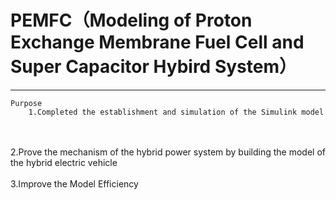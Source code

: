 
# PEMFC（Modeling of Proton Exchange Membrane Fuel Cell and Super Capacitor Hybird System）
-----------------------------------------------------------------------------------------
    Purpose
        1.Completed the establishment and simulation of the Simulink model
<br>
<br>
        2.Prove the mechanism of the hybrid power system by building the model of the hybrid electric vehicle
<br>
<br>
        3.Improve the Model Efficiency <br>  
